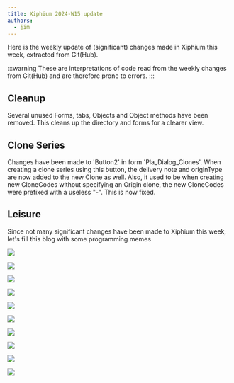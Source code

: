 ```yaml
---
title: Xiphium 2024-W15 update
authors:
  - jim
---
```

Here is the weekly update of (significant) changes made in Xiphium this week, extracted from Git(Hub).

:::warning
These are interpretations of code read from the weekly changes from Git(Hub) and are therefore prone to errors.
:::

<!--truncate-->

## Cleanup
Several unused Forms, tabs, Objects and Object methods have been removed. This cleans up the directory and forms for a clearer view.

## Clone Series
Changes have been made to 'Button2' in form 'Pla_Dialog_Clones'. When creating a clone series using this button, the delivery note and originType are now added to the new Clone as well. Also, it used to be when creating new CloneCodes without specifying an Origin clone, the new CloneCodes were prefixed with a useless "-". This is now fixed.

## Leisure
Since not many significant changes have been made to Xiphium this week, let's fill this blog with some programming memes

![](userDerp.jpg)

![](stubbornProgrammer.jpg)

![](hardLife.jpg)

![](ugh.jpg)

![](soTrue.jpg)

![](selfdestructive.jpg)

![](kittyProgrammer.jpg)

![](userMeme.jpg)

![](Hello-World-Programming-1632664832.jpg)

![](final.png)